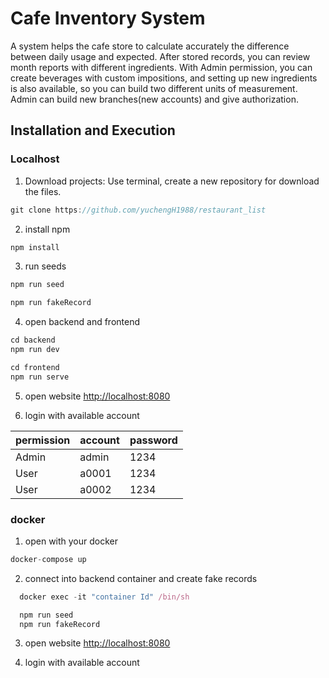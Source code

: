 # Cafe Inventory System

  A system helps the cafe store to calculate accurately the difference between daily usage and expected. After stored records, you can review month reports with different ingredients.
  With Admin permission, you can create beverages with custom impositions, and setting up new ingredients is also available, so you can build two different units of measurement. Admin can build new branches(new accounts) and give authorization.

## Installation and Execution

### Localhost

1. Download projects: Use terminal, create a new repository for download the files.

  ```js
  git clone https://github.com/yuchengH1988/restaurant_list
  ```

2. install npm

```js
npm install
```

3. run seeds

```js
npm run seed

npm run fakeRecord
```

4. open backend and frontend

```js
cd backend
npm run dev
```

```js
cd frontend
npm run serve
```

5. open website <http://localhost:8080>

6. login with available account

| permission  | account | password |
| ----- | --------------- | ---------------- |
| Admin | admin           | 1234             |
| User  | a0001           | 1234             |
| User  | a0002           | 1234             |

### docker

1. open with your docker

  ```js
  docker-compose up
  ```

2. connect into backend container and create fake records

```js
  docker exec -it "container Id" /bin/sh

  npm run seed
  npm run fakeRecord
```

3. open website <http://localhost:8080>

4. login with available account
